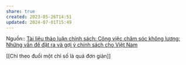 ```yaml
---
share: true
created: 2023-05-26T14:51
updated: 2024-07-01T15:49
---
```

Nguồn:: [Tài liệu thảo luận chính sách: Công việc chăm sóc không lương: Những vấn đề đặt ra và gợi ý chính sách cho Việt Nam](https://vietnam.un.org/sites/default/files/2019-08/Unpaid_Care_and_Domestic_Work_-_Tieng_Viet.pdf)

[[Chỉ theo đuổi một chỉ số là quá đơn giản]]
